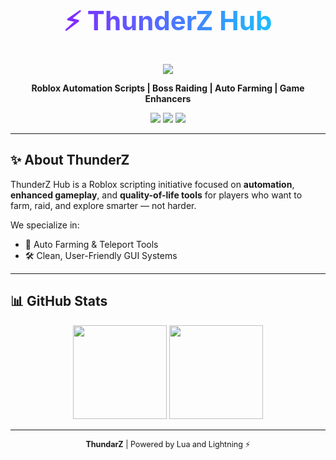 <h1 align="center" style="
  background: linear-gradient(90deg, #9D00FF, #00E5FF);
  -webkit-background-clip: text;
  -webkit-text-fill-color: transparent;
  font-size: 3em;
  font-weight: bold;">
  ⚡ ThunderZ Hub
</h1>

<p align="center">
  <img src="https://readme-typing-svg.herokuapp.com?font=Fira+Code&size=28&pause=1000&color=9D00FF&center=true&vCenter=true&width=600&lines=⚡+Welcome+to+ThunderZ+Hub" />
</p>

<p align="center">
  <b>Roblox Automation Scripts | Boss Raiding | Auto Farming | Game Enhancers</b>  
</p>

<p align="center">
  <a href="https://discord.gg/thunderz"><img src="https://img.shields.io/badge/Join%20Discord-5865F2?style=for-the-badge&logo=discord&logoColor=white" /></a>
  <a href="https://github.com/ThundarZ"><img src="https://img.shields.io/github/followers/ThundarZ?style=for-the-badge" /></a>
  <a href="https://github.com/ThundarZ?tab=repositories"><img src="https://img.shields.io/badge/Explore%20Projects-9D00FF?style=for-the-badge&logo=github&logoColor=white" /></a>
</p>

---

## ✨ About ThunderZ

ThunderZ Hub is a Roblox scripting initiative focused on **automation**, **enhanced gameplay**, and **quality-of-life tools** for players who want to farm, raid, and explore smarter — not harder.

We specialize in:
- 🚀 Auto Farming & Teleport Tools  
- 🛠️ Clean, User-Friendly GUI Systems

---

## 📊 GitHub Stats

<p align="center">
  <img src="https://github-readme-stats.vercel.app/api/?username=ThundarZ&title_color=9D00FF&text_color=00E5FF&show_icons=true&bg_color=00000000&hide_border=true&icon_color=9D00FF&hide_title=true&count_private=true" height="150" />
  <img src="https://streak-stats.demolab.com?user=ThundarZ&theme=dark&hide_border=true&background=00000000&currStreakLabel=00E5FF&fire=9D00FF" height="150" />
</p>

---

<p align="center" style="font-size: 0.9em;">
   <strong>ThundarZ</strong> | Powered by Lua and Lightning ⚡
</p>
